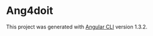 # Ang4doit

This project was generated with [Angular CLI](https://github.com/angular/angular-cli) version 1.3.2.
